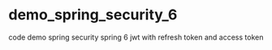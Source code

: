 # demo_spring_security_6
code demo spring security spring 6 jwt with refresh token and access token
